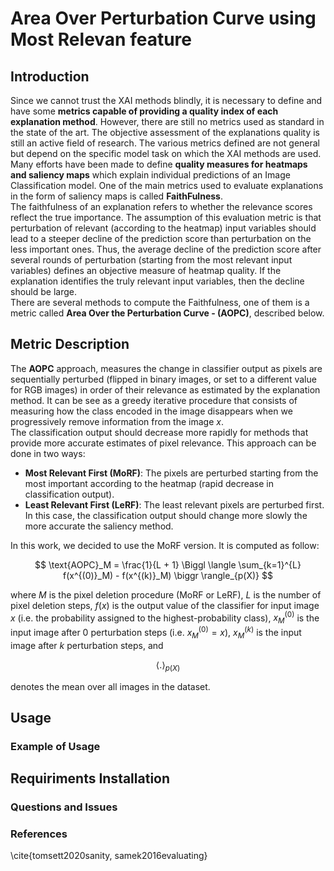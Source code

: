 # Area Over Perturbation Curve using Most Relevan feature

## Introduction
Since we cannot trust the XAI methods blindly, it is necessary to define and have some **metrics capable of providing a quality index of each explanation method**. However, there are still no metrics used as standard in the state of the art. The objective assessment of the explanations quality is still an active field of research. The various metrics defined are not general but depend on the specific model task on which the XAI methods are used. <br>
Many efforts have been made to define **quality measures for heatmaps and saliency maps** which explain individual predictions of an Image Classification model. One of the main metrics used to evaluate explanations in the form of saliency maps is called **FaithFulness**. <br> 
The faithfulness of an explanation refers to whether the relevance scores reflect the true importance. The assumption of this evaluation metric is that perturbation of relevant (according to the heatmap) input variables should lead to a steeper decline of the prediction score than perturbation on the less important ones. Thus, the average decline of the prediction score after several rounds of perturbation (starting from the most relevant input variables) defines an objective measure of heatmap quality. If the explanation identifies the truly relevant input variables, then the decline should be large. <br>
There are several methods to compute the Faithfulness, one of them is a metric called **Area Over the Perturbation Curve - (AOPC)**, described below.

## Metric Description
The **AOPC** approach, measures the change in classifier output as pixels are sequentially perturbed (flipped in binary images, or set to a different value for RGB images) in order of their relevance as estimated by the explanation method. It can be see as a greedy iterative procedure that consists of measuring how the class encoded in the image disappears when we progressively remove information from the image $x$. <br>
The classification output should decrease more rapidly for methods that provide more accurate estimates of pixel relevance. This approach can be done in two ways:
- **Most Relevant First (MoRF)**: The pixels are perturbed starting from the most important according to the heatmap (rapid decrease in classification output).
- **Least Relevant First (LeRF)**: The least relevant pixels are perturbed first. In this case, the classification output should change more slowly the more accurate the saliency method.

In this work, we decided to use the MoRF version. It is computed as follow:
```math
    \text{AOPC}_M = \frac{1}{L + 1} \Biggl \langle \sum_{k=1}^{L} f(x^{(0)}_M) - f(x^{(k)}_M) \biggr \rangle_{p(X)} 
```

where $M$ is the pixel deletion procedure (MoRF or LeRF), $L$ is the number of pixel deletion steps, $f(x)$ is the output value of the classifier for input image $x$ (i.e. the probability assigned to the highest-probability class),  $x^{(0)}_M$ is the input image after $0$ perturbation steps (i.e. $x^{(0)}_M = x$), $x^{(k)}_M$ is the input image after $k$ perturbation steps, and 
```math
\bigl \langle . \bigr \rangle_{p(X)}
```
denotes the mean over all images in the dataset.

## Usage

### Example of Usage 

## Requiriments Installation

### Questions and Issues

### References
\cite{tomsett2020sanity, samek2016evaluating}
